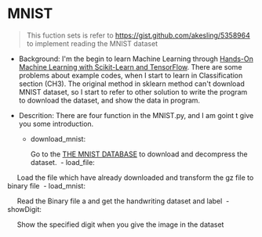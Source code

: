 # MNIST
> This fuction sets is refer to https://gist.github.com/akesling/5358964 to implement reading the MNIST dataset 

- Background: I'm the begin to learn Machine Learning through [Hands-On Machine Learning with Scikit-Learn and TensorFlow](http://shop.oreilly.com/product/0636920052289.do). There are some problems about example codes, when I start to learn  in Classification section (CH3). The original method in sklearn method can't download MNIST dataset, so I start to refer to other solution to write the program to download the dataset, and show the data in program.

- Descrition: There are four function in the MNIST.py, and I am goint t give you some introduction.
  - download_mnist: 
  
      Go to the [THE MNIST DATABASE](http://yann.lecun.com/exdb/mnist/) to download and decompress the dataset.
  - load_file:
 
      Load the file which have already downloaded and transform the gz file to binary file
  - load_mnist:
  
      Read the Binary file a and get the handwriting dataset and label
  - showDigit:
  
      Show the specified digit when you give the image in the dataset 
